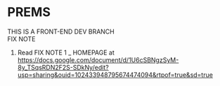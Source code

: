 # PREMS
THIS IS A FRONT-END DEV BRANCH
<br /> FIX NOTE
1. Read FIX NOTE 1 _ HOMEPAGE at <br /> https://docs.google.com/document/d/1U6cSBNgzSyM-8y_TSqsRDN2F2S-SDkNy/edit?usp=sharing&ouid=102433948795674474094&rtpof=true&sd=true
